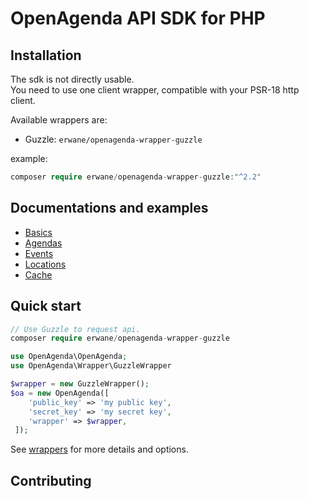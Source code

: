 # OpenAgenda API SDK for PHP

## Installation

The sdk is not directly usable.  
You need to use one client wrapper, compatible with your PSR-18 http client.

Available wrappers are:
* Guzzle: `erwane/openagenda-wrapper-guzzle`

example:
```php
composer require erwane/openagenda-wrapper-guzzle:"^2.2"
```

## Documentations and examples

* [Basics](docs/basics.md)
* [Agendas](docs/agenda.md)
* [Events](docs/event.md)
* [Locations](docs/location.md)
* [Cache](docs/cache.md)

## Quick start

```php
// Use Guzzle to request api.
composer require erwane/openagenda-wrapper-guzzle

use OpenAgenda\OpenAgenda;
use OpenAgenda\Wrapper\GuzzleWrapper

$wrapper = new GuzzleWrapper();
$oa = new OpenAgenda([
    'public_key' => 'my public key',
    'secret_key' => 'my secret key',
    'wrapper' => $wrapper,
 ]);
```

See [wrappers](docs/wrapper.md) for more details and options.

## Contributing
